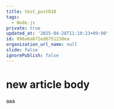 ```yaml
---
title: test_post018
tags:
  - Node.js
private: true
updated_at: '2025-04-28T11:10:23+09:00'
id: 096a6a872ed675123dea
organization_url_name: null
slide: false
ignorePublish: false
---
```

# new article body
aaa
